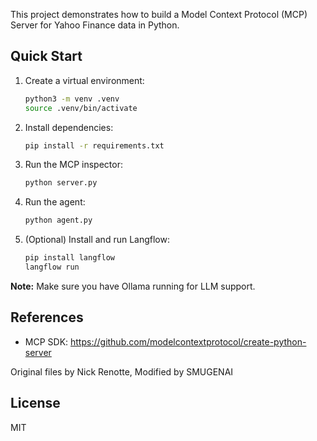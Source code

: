 
This project demonstrates how to build a Model Context Protocol (MCP) Server for Yahoo Finance data in Python.

## Quick Start

1. Create a virtual environment:
   ```zsh
   python3 -m venv .venv
   source .venv/bin/activate
   ```
2. Install dependencies:
   ```zsh
   pip install -r requirements.txt
   ```
3. Run the MCP inspector:
   ```zsh
   python server.py
   ```
4. Run the agent:
   ```zsh
   python agent.py
   ```
5. (Optional) Install and run Langflow:
   ```zsh
   pip install langflow
   langflow run
   ```

**Note:** Make sure you have Ollama running for LLM support.

## References
- MCP SDK: https://github.com/modelcontextprotocol/create-python-server

Original files by Nick Renotte, Modified by SMUGENAI

## License
MIT
